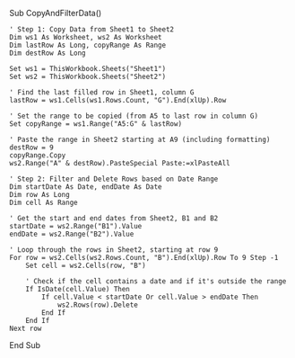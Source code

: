 Sub CopyAndFilterData()

    ' Step 1: Copy Data from Sheet1 to Sheet2
    Dim ws1 As Worksheet, ws2 As Worksheet
    Dim lastRow As Long, copyRange As Range
    Dim destRow As Long

    Set ws1 = ThisWorkbook.Sheets("Sheet1")
    Set ws2 = ThisWorkbook.Sheets("Sheet2")

    ' Find the last filled row in Sheet1, column G
    lastRow = ws1.Cells(ws1.Rows.Count, "G").End(xlUp).Row

    ' Set the range to be copied (from A5 to last row in column G)
    Set copyRange = ws1.Range("A5:G" & lastRow)

    ' Paste the range in Sheet2 starting at A9 (including formatting)
    destRow = 9
    copyRange.Copy
    ws2.Range("A" & destRow).PasteSpecial Paste:=xlPasteAll

    ' Step 2: Filter and Delete Rows based on Date Range
    Dim startDate As Date, endDate As Date
    Dim row As Long
    Dim cell As Range

    ' Get the start and end dates from Sheet2, B1 and B2
    startDate = ws2.Range("B1").Value
    endDate = ws2.Range("B2").Value

    ' Loop through the rows in Sheet2, starting at row 9
    For row = ws2.Cells(ws2.Rows.Count, "B").End(xlUp).Row To 9 Step -1
        Set cell = ws2.Cells(row, "B")
        
        ' Check if the cell contains a date and if it's outside the range
        If IsDate(cell.Value) Then
            If cell.Value < startDate Or cell.Value > endDate Then
                ws2.Rows(row).Delete
            End If
        End If
    Next row

End Sub
